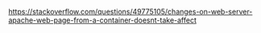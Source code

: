 https://stackoverflow.com/questions/49775105/changes-on-web-server-apache-web-page-from-a-container-doesnt-take-affect
